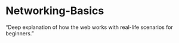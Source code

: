# Networking-Basics
“Deep explanation of how the web works with real-life scenarios for beginners.”
